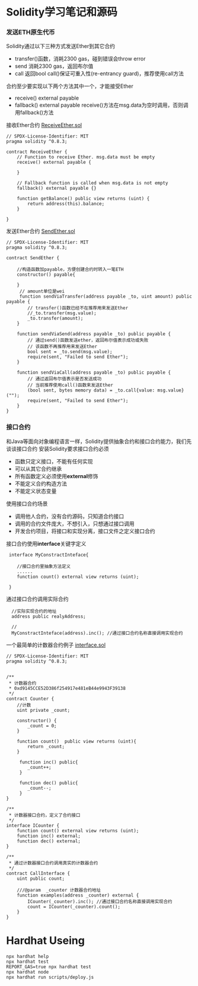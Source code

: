 
# Solidity学习笔记和源码

### 发送ETH原生代币
Solidity通过以下三种方式发送Ether到其它合约
- transfer()函数，消耗2300 gas，碰到错误会throw error
- send 消耗2300 gas，返回布尔值
- call 返回bool
call()保证可重入性(re-entrancy guard)，推荐使用call方法

合约至少要实现以下两个方法其中一个，才能接受Ether
- receive() external payable
- fallback() external payable
receive()方法在msg.data为空时调用，否则调用fallback()方法

接收Ether合约 [ReceiveEther.sol](contracts/basic-learning/transfer/ReceiveEther.sol)
```solidity
// SPDX-License-Identifier: MIT
pragma solidity ^0.8.3;

contract ReceiveEther {
    // Function to receive Ether. msg.data must be empty
    receive() external payable {
        
    }

    // Fallback function is called when msg.data is not empty
    fallback() external payable {}

    function getBalance() public view returns (uint) {
        return address(this).balance;
    }

}

```


发送Ether合约 [SendEther.sol](contracts/basic-learning/transfer/SendEther.sol)
```solidity
// SPDX-License-Identifier: MIT
pragma solidity ^0.8.3;

contract SendEther {

    //构造函数加payable，方便创建合约时转入一笔ETH 
    constructor() payable{
        
    } 
     // amount单位是wei
     function sendViaTransfer(address payable _to, uint amount) public payable {
        // transfer()函数已经不在推荐用来发送Ether
        //_to.transfer(msg.value);
        _to.transfer(amount);
    }

    function sendViaSend(address payable _to) public payable {
        // 通过send()函数发送ether，返回布尔值表示成功或失败 
        // 该函数不再推荐用来发送Ether
        bool sent = _to.send(msg.value);
        require(sent, "Failed to send Ether");
    }

    function sendViaCall(address payable _to) public payable {
        // 通过返回布尔值表示是否发送成功
        // 当前推荐使用call()函数来发送Ether
        (bool sent, bytes memory data) = _to.call{value: msg.value}("");
        require(sent, "Failed to send Ether");
    }
}
```


### 接口合约
和Java等面向对象编程语言一样，Solidity提供抽象合约和接口合约能力，我们先谈谈接口合约
安装Solidity要求接口合约必须
- 函数只定义接口，不能有任何实现
- 可以从其它合约继承
- 所有函数定义必须使用**external**修饰
- 不能定义合约构造方法
- 不能定义状态变量

使用接口合约场景
- 调用他人合约，没有合约源码，只知道合约接口
- 调用的合约文件庞大，不想引入，只想通过接口调用
- 开发合约项目，将接口和实现分离，接口文件之定义接口合约

接口合约使用**interface**关键字定义
```
 interface MyConstractInteface{

    //接口合约里抽象方法定义
    ......
    function count() external view returns (uint);
    
 }
```

通过接口合约调用实际合约
```
  //实际实现合约的地址
  address public realyAddress;
  
  //
  MyConstractInteface(address).inc(); //通过接口合约名称直接调用实现合约
```

一个最简单的计数器合约例子  [interface.sol](contracts/basic-learning/interface.sol)

```solidity
// SPDX-License-Identifier: MIT
pragma solidity ^0.8.3;


/**
 * 计数器合约
 * 0xd9145CCE52D386f254917e481eB44e9943F39138
 */
contract Counter {
    //计数
    uint private _count;

    constructor() {
        _count = 0;
    }

    function count()  public view returns (uint){
        return _count;
    }

     function inc() public{
        _count++;
     }

     function dec() public{
        _count--;
     }
}

/**
 * 计数器接口合约，定义了合约接口
 */
interface ICounter {
    function count() external view returns (uint);
    function inc() external;
    function dec() external;
}

/**
 * 通过计数器接口合约调用真实的计数器合约
 */
contract CallInterface {
    uint public count;

    ///@param  _counter 计数器合约地址
    function examples(address _counter) external {
        ICounter(_counter).inc(); //通过接口合约名称直接调用实现合约
        count = ICounter(_counter).count();
    }
}

```



# Hardhat Useing 
```shell
npx hardhat help
npx hardhat test
REPORT_GAS=true npx hardhat test
npx hardhat node
npx hardhat run scripts/deploy.js
```
